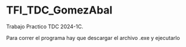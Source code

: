 # TFI_TDC_GomezAbal
 Trabajo Practico TDC 2024-1C. 
 
 Para correr el programa hay que descargar el archivo .exe y ejecutarlo

